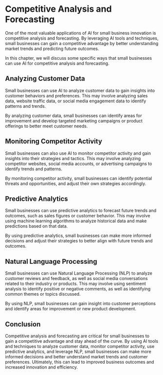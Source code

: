 Competitive Analysis and Forecasting
=================================================================================================

One of the most valuable applications of AI for small business innovation is competitive analysis and forecasting. By leveraging AI tools and techniques, small businesses can gain a competitive advantage by better understanding market trends and predicting future outcomes.

In this chapter, we will discuss some specific ways that small businesses can use AI for competitive analysis and forecasting.

Analyzing Customer Data
-----------------------

Small businesses can use AI to analyze customer data to gain insights into customer behaviors and preferences. This may involve analyzing sales data, website traffic data, or social media engagement data to identify patterns and trends.

By analyzing customer data, small businesses can identify areas for improvement and develop targeted marketing campaigns or product offerings to better meet customer needs.

Monitoring Competitor Activity
------------------------------

Small businesses can also use AI to monitor competitor activity and gain insights into their strategies and tactics. This may involve analyzing competitor websites, social media accounts, or advertising campaigns to identify trends and patterns.

By monitoring competitor activity, small businesses can identify potential threats and opportunities, and adjust their own strategies accordingly.

Predictive Analytics
--------------------

Small businesses can use predictive analytics to forecast future trends and outcomes, such as sales figures or customer behavior. This may involve using machine learning algorithms to analyze historical data and make predictions based on that data.

By using predictive analytics, small businesses can make more informed decisions and adjust their strategies to better align with future trends and outcomes.

Natural Language Processing
---------------------------

Small businesses can use Natural Language Processing (NLP) to analyze customer reviews and feedback, as well as social media conversations related to their industry or products. This may involve using sentiment analysis to identify positive or negative comments, as well as identifying common themes or topics discussed.

By using NLP, small businesses can gain insight into customer perceptions and identify areas for improvement or new product development.

Conclusion
----------

Competitive analysis and forecasting are critical for small businesses to gain a competitive advantage and stay ahead of the curve. By using AI tools and techniques to analyze customer data, monitor competitor activity, use predictive analytics, and leverage NLP, small businesses can make more informed decisions and better understand market trends and customer preferences. Ultimately, this can lead to improved business outcomes and increased innovation and efficiency.
